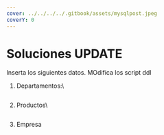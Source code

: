 ```yaml
---
cover: ../../../../.gitbook/assets/mysqlpost.jpeg
coverY: 0
---
```


# Soluciones UPDATE

Inserta los siguientes datos. MOdifica los script ddl

1.  Departamentos:\


    ```sql
    ```
2.  Productos\


    ```sql
    ```
3.  Empresa

    ```sql
    ```

